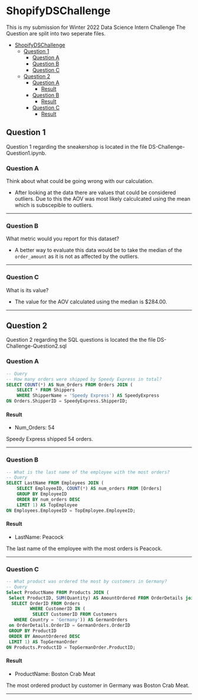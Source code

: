 # ShopifyDSChallenge

This is my submission for Winter 2022 Data Science Intern Challenge
The Question are split into two seperate files.

- [ShopifyDSChallenge](#shopifydschallenge)
	- [Question 1](#question-1)
		- [Question A](#question-a)
		- [Question B](#question-b)
		- [Question C](#question-c)
	- [Question 2](#question-2)
		- [Question A](#question-a-1)
			- [Result](#result)
		- [Question B](#question-b-1)
			- [Result](#result-1)
		- [Question C](#question-c-1)
			- [Result](#result-2)

## Question 1

Question 1 regarding the sneakershop is located in the file DS-Challenge-Question1.ipynb.  

### Question A

Think about what could be going wrong with our calculation.

- After looking at the data there are values that could be considered outliers. Due to this the AOV was most likely calculcated using the mean which is subscepible to outliers.  

---
### Question B

What metric would you report for this dataset?

- A better way to evaluate this data would be to take the median of the `order_amount` as it is not as affected by the outliers.

---
### Question C

What is its value?

- The value for the AOV calculated using the median is $284.00.

---
## Question 2

Question 2 regarding the SQL questions is located the the file DS-Challenge-Question2.sql

### Question A

```SQL
-- Query
-- How many orders were shipped by Speedy Express in total?
SELECT COUNT(*) AS Num_Orders FROM Orders JOIN (
    SELECT * FROM Shippers
    WHERE ShipperName = 'Speedy Express') AS SpeedyExpress
ON Orders.ShipperID = SpeedyExpress.ShipperID;
```

#### Result

- Num_Orders: 54
  
Speedy Express shipped 54 orders.

---

### Question B

```SQL
-- What is the last name of the employee with the most orders?
-- Query
SELECT LastName FROM Employees JOIN (
    SELECT EmployeeID, COUNT(*) AS num_orders FROM [Orders]
    GROUP BY EmployeeID
    ORDER BY num_orders DESC
    LIMIT 1) AS TopEmployee
ON Employees.EmployeeID = TopEmployee.EmployeeID;
```

#### Result

- LastName: Peacock
  
The last name of the employee with the most orders is Peacock.

---

### Question C

```SQL
-- What product was ordered the most by customers in Germany?
-- Query
Select ProductName FROM Products JOIN (
 Select ProductID, SUM(Quantity) AS AmountOrdered FROM OrderDetails join (
  SELECT OrderID FROM Orders 
         WHERE CustomerID IN (
          SELECT CustomerID FROM Customers
   WHERE Country = 'Germany')) AS GermanOrders
 on OrderDetails.OrderID = GermanOrders.OrderID
 GROUP BY ProductID
 ORDER BY AmountOrdered DESC
 LIMIT 1) AS TopGermanOrder
ON Products.ProductID = TopGermanOrder.ProductID;
```

#### Result

- ProductName: Boston Crab Meat

The most ordered product by customer in Germany was Boston Crab Meat.

---
